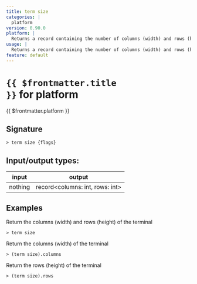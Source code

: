 ```yaml
---
title: term size
categories: |
  platform
version: 0.90.0
platform: |
  Returns a record containing the number of columns (width) and rows (height) of the terminal.
usage: |
  Returns a record containing the number of columns (width) and rows (height) of the terminal.
feature: default
---
```


<!-- This file is automatically generated. Please edit the command in https://github.com/nushell/nushell instead. -->

# <code>{{ $frontmatter.title }}</code> for platform

<div class='command-title'>{{ $frontmatter.platform }}</div>

## Signature

`> term size {flags} `

## Input/output types:

| input   | output                            |
| ------- | --------------------------------- |
| nothing | record\<columns: int, rows: int\> |

## Examples

Return the columns (width) and rows (height) of the terminal

```nu
> term size

```

Return the columns (width) of the terminal

```nu
> (term size).columns

```

Return the rows (height) of the terminal

```nu
> (term size).rows

```
